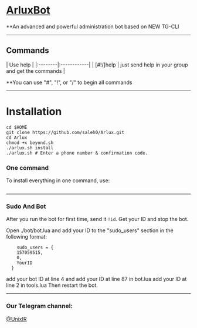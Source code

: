 # [ArluxBot](https://telegram.me/UnixIR)

**An advanced and powerful administration bot based on NEW TG-CLI


* * *

## Commands

| Use help |
|:--------|:------------|
| [#!/]help | just send help in your group and get the commands |

**You can use "#", "!", or "/" to begin all commands

* * *

# Installation

```sh# Let's install the bot.
cd $HOME
git clone https://github.com/saleh0/Arlux.git
cd Arlux
chmod +x beyond.sh
./arlux.sh install
./arlux.sh # Enter a phone number & confirmation code.
```
### One command
To install everything in one command, use:
```shcd $HOME && git clone https://github.com/Unix-IR/arlux.git && cd Arlux && chmod +x arlux.sh && ./arlux.sh install && ./arlux.sh
```

* * *

### Sudo And Bot
After you run the bot for first time, send it `!id`. Get your ID and stop the bot.

Open ./bot/bot.lua and add your ID to the "sudo_users" section in the following format:
```
    sudo_users = {
    157059515,
    0,
    YourID
  }
```
add your bot ID at line 4 and add your ID at line 87 in bot.lua
add your ID at line 2 in tools.lua
Then restart the bot.


* * *

### Our Telegram channel:

[@UnixIR](https://telegram.me/UnixIR)
